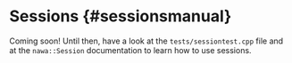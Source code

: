 Sessions {#sessionsmanual}
===

Coming soon! Until then, have a look at the `tests/sessiontest.cpp` file 
and at the `nawa::Session` documentation to learn how to use sessions.